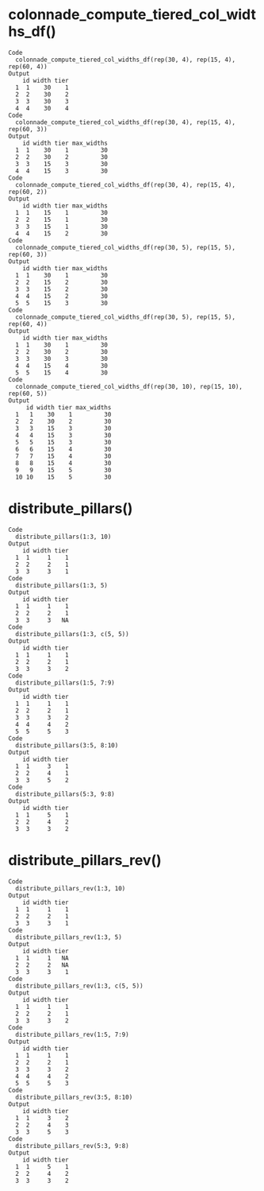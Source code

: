 # colonnade_compute_tiered_col_widths_df()

    Code
      colonnade_compute_tiered_col_widths_df(rep(30, 4), rep(15, 4), rep(60, 4))
    Output
        id width tier
      1  1    30    1
      2  2    30    2
      3  3    30    3
      4  4    30    4
    Code
      colonnade_compute_tiered_col_widths_df(rep(30, 4), rep(15, 4), rep(60, 3))
    Output
        id width tier max_widths
      1  1    30    1         30
      2  2    30    2         30
      3  3    15    3         30
      4  4    15    3         30
    Code
      colonnade_compute_tiered_col_widths_df(rep(30, 4), rep(15, 4), rep(60, 2))
    Output
        id width tier max_widths
      1  1    15    1         30
      2  2    15    1         30
      3  3    15    1         30
      4  4    15    2         30
    Code
      colonnade_compute_tiered_col_widths_df(rep(30, 5), rep(15, 5), rep(60, 3))
    Output
        id width tier max_widths
      1  1    30    1         30
      2  2    15    2         30
      3  3    15    2         30
      4  4    15    2         30
      5  5    15    3         30
    Code
      colonnade_compute_tiered_col_widths_df(rep(30, 5), rep(15, 5), rep(60, 4))
    Output
        id width tier max_widths
      1  1    30    1         30
      2  2    30    2         30
      3  3    30    3         30
      4  4    15    4         30
      5  5    15    4         30
    Code
      colonnade_compute_tiered_col_widths_df(rep(30, 10), rep(15, 10), rep(60, 5))
    Output
         id width tier max_widths
      1   1    30    1         30
      2   2    30    2         30
      3   3    15    3         30
      4   4    15    3         30
      5   5    15    3         30
      6   6    15    4         30
      7   7    15    4         30
      8   8    15    4         30
      9   9    15    5         30
      10 10    15    5         30

# distribute_pillars()

    Code
      distribute_pillars(1:3, 10)
    Output
        id width tier
      1  1     1    1
      2  2     2    1
      3  3     3    1
    Code
      distribute_pillars(1:3, 5)
    Output
        id width tier
      1  1     1    1
      2  2     2    1
      3  3     3   NA
    Code
      distribute_pillars(1:3, c(5, 5))
    Output
        id width tier
      1  1     1    1
      2  2     2    1
      3  3     3    2
    Code
      distribute_pillars(1:5, 7:9)
    Output
        id width tier
      1  1     1    1
      2  2     2    1
      3  3     3    2
      4  4     4    2
      5  5     5    3
    Code
      distribute_pillars(3:5, 8:10)
    Output
        id width tier
      1  1     3    1
      2  2     4    1
      3  3     5    2
    Code
      distribute_pillars(5:3, 9:8)
    Output
        id width tier
      1  1     5    1
      2  2     4    2
      3  3     3    2

# distribute_pillars_rev()

    Code
      distribute_pillars_rev(1:3, 10)
    Output
        id width tier
      1  1     1    1
      2  2     2    1
      3  3     3    1
    Code
      distribute_pillars_rev(1:3, 5)
    Output
        id width tier
      1  1     1   NA
      2  2     2   NA
      3  3     3    1
    Code
      distribute_pillars_rev(1:3, c(5, 5))
    Output
        id width tier
      1  1     1    1
      2  2     2    1
      3  3     3    2
    Code
      distribute_pillars_rev(1:5, 7:9)
    Output
        id width tier
      1  1     1    1
      2  2     2    1
      3  3     3    2
      4  4     4    2
      5  5     5    3
    Code
      distribute_pillars_rev(3:5, 8:10)
    Output
        id width tier
      1  1     3    2
      2  2     4    3
      3  3     5    3
    Code
      distribute_pillars_rev(5:3, 9:8)
    Output
        id width tier
      1  1     5    1
      2  2     4    2
      3  3     3    2


